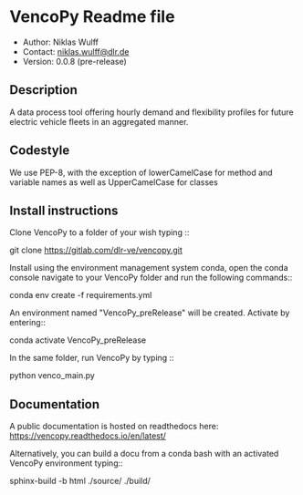 # VencoPy Readme file
- Author: Niklas Wulff
- Contact: niklas.wulff@dlr.de
- Version: 0.0.8 (pre-release)

## Description
A data process tool offering hourly demand and flexibility profiles for future electric vehicle fleets in an aggregated manner.

## Codestyle 
We use PEP-8, with the exception of lowerCamelCase for method and variable names as well as UpperCamelCase for classes

## Install instructions
Clone VencoPy to a folder of your wish typing ::

git clone https://gitlab.com/dlr-ve/vencopy.git

Install using the environment management system conda, open the conda console navigate to your VencoPy folder and run the following commands::

conda env create -f requirements.yml

An environment named "VencoPy_preRelease" will be created. Activate by entering::

conda activate VencoPy_preRelease 

In the same folder, run VencoPy by typing ::

python venco_main.py


## Documentation
A public documentation is hosted on readthedocs here: https://vencopy.readthedocs.io/en/latest/

Alternatively, you can build a docu from a conda bash with an activated VencoPy environment typing::

sphinx-build -b html ./source/ ./build/
